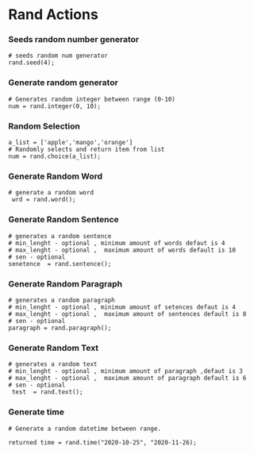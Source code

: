 # Rand Actions

### Seeds random number generator
```jac
# seeds random num generator
rand.seed(4);

```
### Generate random generator
```jac
# Generates random integer between range (0-10)
num = rand.integer(0, 10);
```
### Random Selection
```jac
a_list = ['apple','mango','orange']
# Randomly selects and return item from list
num = rand.choice(a_list);
```
### Generate Random Word
```jac 
# generate a random word
 wrd = rand.word();
 ```

### Generate Random Sentence
```jac
# generates a random sentence
# min_lenght - optional , minimum amount of words defaut is 4
# max_lenght - optional ,  maximum amount of words default is 10
# sen - optional
senetence  = rand.sentence();
```
### Generate Random Paragraph

```jac
# generates a random paragraph
# min_lenght - optional , minimum amount of setences defaut is 4
# max_lenght - optional ,  maximum amount of sentences default is 8
# sen - optional
paragraph = rand.paragraph();
```
### Generate Random Text
```jac
# generates a random text
# min_lenght - optional , minimum amount of paragraph ,defaut is 3
# max_lenght - optional ,  maximum amount of paragraph default is 6
# sen - optional
 test  = rand.text();
 ```
### Generate time
```jac 
# Generate a random datetime between range.

returned time = rand.time("2020-10-25", "2020-11-26);

```